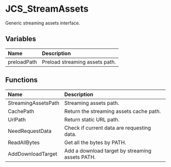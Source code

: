 # JCS_StreamAssets

Generic streaming assets interface.

## Variables

| Name | Description |
|:---|:---|
| preloadPath | Preload streaming assets path. |

## Functions

| Name | Description |
|:---|:---|
| StreamingAssetsPath | Streaming assets path. |
| CachePath | Return the streaming assets cache path. |
| UrlPath | Return static URL path. |
| NeedRequestData | Check if current data are requesting data. |
| ReadAllBytes | Get all the bytes by PATH. |
| AddDownloadTarget | Add a download target by streaming assets PATH. |
